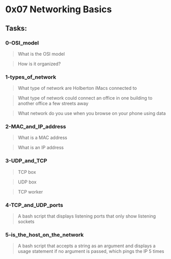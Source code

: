 # 0x07 Networking Basics

## Tasks:

### 0-OSI_model
> What is the OSI model

> How is it organized?

### 1-types_of_network
> What type of network are Holberton iMacs connected to

> What type of network could connect an office in one building to another office a few streets away

> What network do you use when you browse on your phone using data

### 2-MAC_and_IP_address
> What is a MAC address

> What is an IP address

### 3-UDP_and_TCP
> TCP box

> UDP box

> TCP worker

### 4-TCP_and_UDP_ports
> A bash script that displays listening ports that only show listening sockets

### 5-is_the_host_on_the_network
> A bash script that accepts a string as an argument and displays a usage statement if no argument is passed, which pings the IP 5 times
